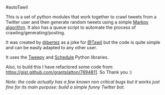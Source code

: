 #autoTawil

This is a set of python modules that work together to crawl tweets from a Twitter user and then generate random tweets using a simple [Markov algorithm](http://en.wikipedia.org/wiki/Markov_chain). It also has a queue script to automate the process of crawling/generating/posting.

It was created by [@bertez](https://twitter.com/bertez) as a joke for [@Tawil](https://twitter.com/Tawil) but the code is quite simple and can be easily adapted to any other user.

It uses the [Tweepy](https://github.com/tweepy/tweepy/commits/master) and [Schedule](https://github.com/dbader/schedule) Python libraries. 

Also, to build this I have refactored some code from: <https://gist.github.com/grantslatton/7694811>. So Thank you :)

*Note: the code actually has a few known non critical bugs but it works just fine for its main purpose: build a simple funny Twitter bot.*

